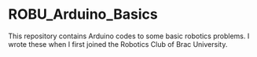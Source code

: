 # ROBU_Arduino_Basics
This repository contains Arduino codes to some basic robotics problems. I wrote these when I first joined the Robotics Club of Brac University.
